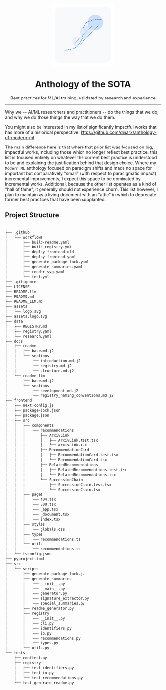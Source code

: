 <p align="center">
  <img src="assets/logo.svg" width="200" height="200" alt="ML Training Phase Transitions">
</p>

<h1 align="center">Anthology of the SOTA</h1>

<p align="center">
  Best practices for ML/AI training, validated by research and experience
</p>

---

Why we -- AI/ML researchers and practitioners -- do the things that we do, and why we do those things the way that we do them.

You might also be interested in my list of significantly impactful works that has more of a historical perspective: https://github.com/dmarx/anthology-of-modern-ml

The main difference here is that where that prior list was focused on big, impactful works, including those which no longer reflect best practice, this list is focused entirely on whatever the current best practice is understood to be and explaining the justification behind that design choice. Where my `Modern ML` anthology focused on paradigm shifts and made no space for important but comparatively "small" (with respect to paradigmatic impact) incremental improvements, I expect this space to be dominated by incremental works. Additional, because the other list operates as a kind of "hall of fame", it generally should not experience churn. This list however, I plan to maintain as a living document with an "attic" in which to deprecate former best practices that have been supplanted.
## Project Structure

```

├── .github
│   └── workflows
│       ├── build-readme.yaml
│       ├── build_registry.yml
│       ├── deploy-frontend.old
│       ├── deploy-frontend.yaml
│       ├── generate-package-lock.yaml
│       ├── generate_summaries.yaml
│       ├── render_svg.yaml
│       └── test.yml
├── .gitignore
├── LICENSE
├── README.llm
├── README.md
├── README_LLM.md
├── assets
│   └── logo.svg
├── assets.logo.svg
├── data
│   ├── REGISTRY.md
│   ├── registry.yaml
│   └── research.yaml
├── docs
│   ├── readme
│   │   ├── base.md.j2
│   │   └── sections
│   │       ├── introduction.md.j2
│   │       ├── registry.md.j2
│   │       └── structure.md.j2
│   └── readme_llm
│       ├── base.md.j2
│       └── sections
│           ├── development.md.j2
│           └── registry_naming_conventions.md.j2
├── frontend
│   ├── next.config.js
│   ├── package-lock.json
│   ├── package.json
│   ├── src
│   │   ├── components
│   │   │   └── recommendations
│   │   │       ├── ArxivLink
│   │   │       │   ├── ArxivLink.test.tsx
│   │   │       │   └── ArxivLink.tsx
│   │   │       ├── RecommendationCard
│   │   │       │   ├── RecommendationCard.test.tsx
│   │   │       │   └── RecommendationCard.tsx
│   │   │       ├── RelatedRecommendations
│   │   │       │   ├── RelatedRecommendations.test.tsx
│   │   │       │   └── RelatedRecommendations.tsx
│   │   │       └── SuccessionChain
│   │   │           ├── SuccessionChain.test.tsx
│   │   │           └── SuccessionChain.tsx
│   │   ├── pages
│   │   │   ├── 404.tsx
│   │   │   ├── 500.tsx
│   │   │   ├── _app.tsx
│   │   │   ├── _document.tsx
│   │   │   └── index.tsx
│   │   ├── styles
│   │   │   └── globals.css
│   │   ├── types
│   │   │   └── recommendations.ts
│   │   └── utils
│   │       └── recommendations.ts
│   └── tsconfig.json
├── pyproject.toml
├── src
│   └── scripts
│       ├── generate-package-lock.js
│       ├── generate_summaries
│       │   ├── __init__.py
│       │   ├── __main__.py
│       │   ├── generator.py
│       │   ├── signature_extractor.py
│       │   └── special_summaries.py
│       ├── readme_generator.py
│       ├── registry
│       │   ├── __init__.py
│       │   ├── cli.py
│       │   ├── identifiers.py
│       │   ├── io.py
│       │   ├── recommendations.py
│       │   └── types.py
│       └── utils.py
└── tests
    ├── conftest.py
    ├── registry
    │   ├── test_identifiers.py
    │   ├── test_io.py
    │   └── test_recommendations.py
    └── test_generate_readme.py

```

